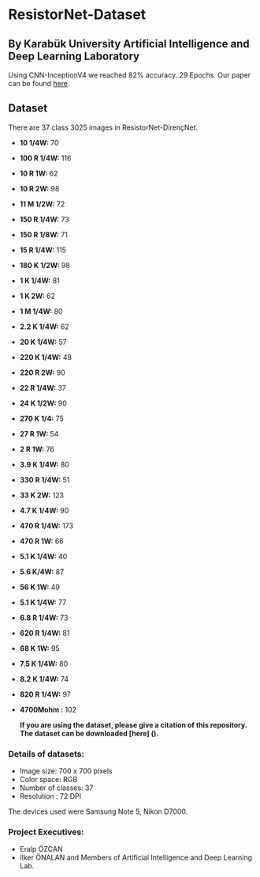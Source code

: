 # ResistorNet-Dataset
## By Karabük University Artificial Intelligence and Deep Learning Laboratory
Using CNN-InceptionV4 we reached 82% accuracy.
29 Epochs.
Our paper can be found [here](https://scribd.com/document/381301116/DirencNet-ResistorNet).

	
## Dataset
There are 37 class 3025 images in ResistorNet-DirençNet.
- **10 1/4W:** 70 
- **100 R 1/4W:** 116
- **10 R 1W:** 62
- **10 R 2W:** 98 
- **11 M 1/2W:** 72 
- **150 R 1/4W:** 73 
- **150 R 1/8W:** 71 
- **15 R 1/4W:** 115  
- **180 K 1/2W:** 98 
- **1 K 1/4W:** 81 
- **1 K 2W:** 62 
- **1 M 1/4W:** 80
- **2.2 K 1/4W:** 62 
- **20 K 1/4W:** 57
- **220 K 1/4W:** 48 
- **220 R 2W:** 90 
- **22 R 1/4W:** 37 
- **24 K 1/2W:** 90
- **270 K 1/4:** 75 
- **27 R 1W:** 54
- **2 R 1W:** 76
- **3.9 K 1/4W:** 80
- **330 R 1/4W:** 51 
- **33 K 2W:** 123
- **4.7 K 1/4W:** 90 
- **470 R 1/4W:** 173 
- **470 R 1W:** 66
- **5.1 K 1/4W:** 40
- **5.6 K/4W:** 87 
- **56 K 1W:** 49 
- **5.1 K 1/4W:** 77 
- **6.8 R 1/4W:** 73 
- **620 R 1/4W:** 81 
- **68 K 1W:** 95 
- **7.5 K 1/4W:** 80 
- **8.2 K 1/4W:** 74 
- **820 R 1/4W:** 97
- **4700Mohm :** 102

  **If you are using the dataset, please give a citation of this repository. The dataset can be downloaded [here]
	().**
### Details of datasets:

- Image size: 700 x 700 pixels
- Color space: RGB
- Number of classes: 37
- Resolution : 72 DPI

The devices used were Samsung Note 5, Nikon D7000.


### Project Executives:
- Eralp ÖZCAN
- İlker ÖNALAN and Members of Artificial Intelligence and Deep Learning Lab.
